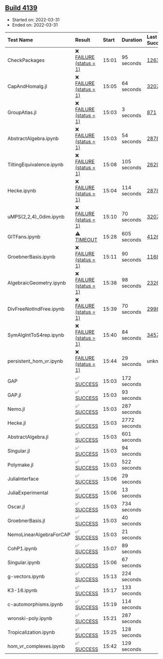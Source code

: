 ## [Build 4139](https://oscarci.mathematik.uni-kl.de/job/oscar-stable/4139/)

* Started on: 2022-03-31
* Ended on: 2022-03-31

| Test Name    | Result | Start | Duration | Last Success | First Failure |
|:-------------|:-------|:------|:---------|:-------------|:--------------|
| CheckPackages | ❌ [FAILURE (status = 1)](https://oscarci.mathematik.uni-kl.de/job/oscar-stable/4139/artifact/logs/build-4139/CheckPackages.log) | 15:01 | 95 seconds | [1263](https://oscarci.mathematik.uni-kl.de/job/oscar-stable/1263/) | [1264](https://oscarci.mathematik.uni-kl.de/job/oscar-stable/1264/) |
| CapAndHomalg.jl | ❌ [FAILURE (status = 1)](https://oscarci.mathematik.uni-kl.de/job/oscar-stable/4139/artifact/logs/build-4139/CapAndHomalg.jl.log) | 15:05 | 64 seconds | [3207](https://oscarci.mathematik.uni-kl.de/job/oscar-stable/3207/) | [3208](https://oscarci.mathematik.uni-kl.de/job/oscar-stable/3208/) |
| GroupAtlas.jl | ❌ [FAILURE (status = 1)](https://oscarci.mathematik.uni-kl.de/job/oscar-stable/4139/artifact/logs/build-4139/GroupAtlas.jl.log) | 15:03 | 3 seconds | [871](https://oscarci.mathematik.uni-kl.de/job/oscar-stable/871/) | [872](https://oscarci.mathematik.uni-kl.de/job/oscar-stable/872/) |
| AbstractAlgebra.ipynb | ❌ [FAILURE (status = 1)](https://oscarci.mathematik.uni-kl.de/job/oscar-stable/4139/artifact/logs/build-4139/AbstractAlgebra.ipynb.log) | 15:03 | 54 seconds | [2878](https://oscarci.mathematik.uni-kl.de/job/oscar-stable/2878/) | [2879](https://oscarci.mathematik.uni-kl.de/job/oscar-stable/2879/) |
| TiltingEquivalence.ipynb | ❌ [FAILURE (status = 1)](https://oscarci.mathematik.uni-kl.de/job/oscar-stable/4139/artifact/logs/build-4139/TiltingEquivalence.ipynb.log) | 15:08 | 105 seconds | [2629](https://oscarci.mathematik.uni-kl.de/job/oscar-stable/2629/) | [2630](https://oscarci.mathematik.uni-kl.de/job/oscar-stable/2630/) |
| Hecke.ipynb | ❌ [FAILURE (status = 1)](https://oscarci.mathematik.uni-kl.de/job/oscar-stable/4139/artifact/logs/build-4139/Hecke.ipynb.log) | 15:04 | 114 seconds | [2878](https://oscarci.mathematik.uni-kl.de/job/oscar-stable/2878/) | [2879](https://oscarci.mathematik.uni-kl.de/job/oscar-stable/2879/) |
| uMPS(2,2,4)_0dim.ipynb | ❌ [FAILURE (status = 1)](https://oscarci.mathematik.uni-kl.de/job/oscar-stable/4139/artifact/logs/build-4139/uMPS-2-2-4-_0dim.ipynb.log) | 15:10 | 70 seconds | [3207](https://oscarci.mathematik.uni-kl.de/job/oscar-stable/3207/) | [3208](https://oscarci.mathematik.uni-kl.de/job/oscar-stable/3208/) |
| GITFans.ipynb | ⚠ [TIMEOUT](https://oscarci.mathematik.uni-kl.de/job/oscar-stable/4139/artifact/logs/build-4139/GITFans.ipynb.log) | 15:28 | 605 seconds | [4126](https://oscarci.mathematik.uni-kl.de/job/oscar-stable/4126/) | [4127](https://oscarci.mathematik.uni-kl.de/job/oscar-stable/4127/) |
| GroebnerBasis.ipynb | ❌ [FAILURE (status = 1)](https://oscarci.mathematik.uni-kl.de/job/oscar-stable/4139/artifact/logs/build-4139/GroebnerBasis.ipynb.log) | 15:11 | 90 seconds | [1168](https://oscarci.mathematik.uni-kl.de/job/oscar-stable/1168/) | [1169](https://oscarci.mathematik.uni-kl.de/job/oscar-stable/1169/) |
| AlgebraicGeometry.ipynb | ❌ [FAILURE (status = 1)](https://oscarci.mathematik.uni-kl.de/job/oscar-stable/4139/artifact/logs/build-4139/AlgebraicGeometry.ipynb.log) | 15:38 | 98 seconds | [2326](https://oscarci.mathematik.uni-kl.de/job/oscar-stable/2326/) | [2327](https://oscarci.mathematik.uni-kl.de/job/oscar-stable/2327/) |
| DivFreeNotIndFree.ipynb | ❌ [FAILURE (status = 1)](https://oscarci.mathematik.uni-kl.de/job/oscar-stable/4139/artifact/logs/build-4139/DivFreeNotIndFree.ipynb.log) | 15:39 | 70 seconds | [2998](https://oscarci.mathematik.uni-kl.de/job/oscar-stable/2998/) | [2999](https://oscarci.mathematik.uni-kl.de/job/oscar-stable/2999/) |
| SymAlgIntToS4rep.ipynb | ❌ [FAILURE (status = 1)](https://oscarci.mathematik.uni-kl.de/job/oscar-stable/4139/artifact/logs/build-4139/SymAlgIntToS4rep.ipynb.log) | 15:40 | 84 seconds | [3457](https://oscarci.mathematik.uni-kl.de/job/oscar-stable/3457/) | [3458](https://oscarci.mathematik.uni-kl.de/job/oscar-stable/3458/) |
| persistent_hom_vr.ipynb | ❌ [FAILURE (status = 1)](https://oscarci.mathematik.uni-kl.de/job/oscar-stable/4139/artifact/logs/build-4139/persistent_hom_vr.ipynb.log) | 15:44 | 29 seconds | unknown | unknown |
| GAP | ✅ [SUCCESS](https://oscarci.mathematik.uni-kl.de/job/oscar-stable/4139/artifact/logs/build-4139/GAP.log) | 15:03 | 172 seconds |  |  |
| GAP.jl | ✅ [SUCCESS](https://oscarci.mathematik.uni-kl.de/job/oscar-stable/4139/artifact/logs/build-4139/GAP.jl.log) | 15:03 | 93 seconds |  |  |
| Nemo.jl | ✅ [SUCCESS](https://oscarci.mathematik.uni-kl.de/job/oscar-stable/4139/artifact/logs/build-4139/Nemo.jl.log) | 15:03 | 287 seconds |  |  |
| Hecke.jl | ✅ [SUCCESS](https://oscarci.mathematik.uni-kl.de/job/oscar-stable/4139/artifact/logs/build-4139/Hecke.jl.log) | 15:03 | 2772 seconds |  |  |
| AbstractAlgebra.jl | ✅ [SUCCESS](https://oscarci.mathematik.uni-kl.de/job/oscar-stable/4139/artifact/logs/build-4139/AbstractAlgebra.jl.log) | 15:03 | 601 seconds |  |  |
| Singular.jl | ✅ [SUCCESS](https://oscarci.mathematik.uni-kl.de/job/oscar-stable/4139/artifact/logs/build-4139/Singular.jl.log) | 15:03 | 94 seconds |  |  |
| Polymake.jl | ✅ [SUCCESS](https://oscarci.mathematik.uni-kl.de/job/oscar-stable/4139/artifact/logs/build-4139/Polymake.jl.log) | 15:03 | 522 seconds |  |  |
| JuliaInterface | ✅ [SUCCESS](https://oscarci.mathematik.uni-kl.de/job/oscar-stable/4139/artifact/logs/build-4139/JuliaInterface.log) | 15:06 | 29 seconds |  |  |
| JuliaExperimental | ✅ [SUCCESS](https://oscarci.mathematik.uni-kl.de/job/oscar-stable/4139/artifact/logs/build-4139/JuliaExperimental.log) | 15:06 | 13 seconds |  |  |
| Oscar.jl | ✅ [SUCCESS](https://oscarci.mathematik.uni-kl.de/job/oscar-stable/4139/artifact/logs/build-4139/Oscar.jl.log) | 15:03 | 734 seconds |  |  |
| GroebnerBasis.jl | ✅ [SUCCESS](https://oscarci.mathematik.uni-kl.de/job/oscar-stable/4139/artifact/logs/build-4139/GroebnerBasis.jl.log) | 15:03 | 40 seconds |  |  |
| NemoLinearAlgebraForCAP | ✅ [SUCCESS](https://oscarci.mathematik.uni-kl.de/job/oscar-stable/4139/artifact/logs/build-4139/NemoLinearAlgebraForCAP.log) | 15:03 | 21 seconds |  |  |
| CohP1.ipynb | ✅ [SUCCESS](https://oscarci.mathematik.uni-kl.de/job/oscar-stable/4139/artifact/logs/build-4139/CohP1.ipynb.log) | 15:07 | 89 seconds |  |  |
| Singular.ipynb | ✅ [SUCCESS](https://oscarci.mathematik.uni-kl.de/job/oscar-stable/4139/artifact/logs/build-4139/Singular.ipynb.log) | 15:06 | 67 seconds |  |  |
| g-vectors.ipynb | ✅ [SUCCESS](https://oscarci.mathematik.uni-kl.de/job/oscar-stable/4139/artifact/logs/build-4139/g-vectors.ipynb.log) | 15:13 | 224 seconds |  |  |
| K3-16.ipynb | ✅ [SUCCESS](https://oscarci.mathematik.uni-kl.de/job/oscar-stable/4139/artifact/logs/build-4139/K3-16.ipynb.log) | 15:17 | 133 seconds |  |  |
| c-automorphisms.ipynb | ✅ [SUCCESS](https://oscarci.mathematik.uni-kl.de/job/oscar-stable/4139/artifact/logs/build-4139/c-automorphisms.ipynb.log) | 15:19 | 114 seconds |  |  |
| wronski-poly.ipynb | ✅ [SUCCESS](https://oscarci.mathematik.uni-kl.de/job/oscar-stable/4139/artifact/logs/build-4139/wronski-poly.ipynb.log) | 15:21 | 287 seconds |  |  |
| Tropicalization.ipynb | ✅ [SUCCESS](https://oscarci.mathematik.uni-kl.de/job/oscar-stable/4139/artifact/logs/build-4139/Tropicalization.ipynb.log) | 15:25 | 128 seconds |  |  |
| hom_vr_complexes.ipynb | ✅ [SUCCESS](https://oscarci.mathematik.uni-kl.de/job/oscar-stable/4139/artifact/logs/build-4139/hom_vr_complexes.ipynb.log) | 15:42 | 129 seconds |  |  |
